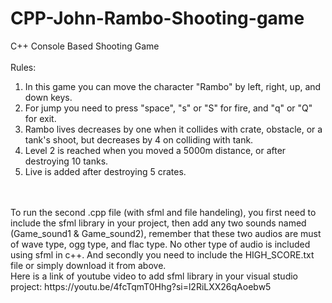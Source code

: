 # CPP-John-Rambo-Shooting-game
C++ Console Based Shooting Game
<br>
<br>
Rules:
<br>
1. In this game you can move the character "Rambo" by left, right, up, and down keys.
2. For jump you need to press "space", "s" or "S" for fire, and "q" or "Q" for exit.
3. Rambo lives decreases by one when it collides with crate, obstacle, or a tank's shoot, but decreases by 4 on colliding with tank.
4. Level 2 is reached when you moved a 5000m distance, or after destroying 10 tanks.
5. Live is added after destroying 5 crates.
<br>
<br>
To run the second .cpp file (with sfml and file handeling), you first need to include the sfml library in your project, then add any two sounds named (Game_sound1 & Game_sound2), remember that these two audios are must of wave type, ogg type, and flac type. No other type of audio is included using sfml in c++. And secondly you need to include the HIGH_SCORE.txt file or simply download it from above.
<br>
Here is a link of youtube video to add sfml library in your visual studio project: https://youtu.be/4fcTqmT0Hhg?si=l2RiLXX26qAoebw5
